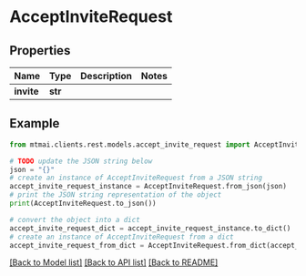 # AcceptInviteRequest


## Properties

Name | Type | Description | Notes
------------ | ------------- | ------------- | -------------
**invite** | **str** |  | 

## Example

```python
from mtmai.clients.rest.models.accept_invite_request import AcceptInviteRequest

# TODO update the JSON string below
json = "{}"
# create an instance of AcceptInviteRequest from a JSON string
accept_invite_request_instance = AcceptInviteRequest.from_json(json)
# print the JSON string representation of the object
print(AcceptInviteRequest.to_json())

# convert the object into a dict
accept_invite_request_dict = accept_invite_request_instance.to_dict()
# create an instance of AcceptInviteRequest from a dict
accept_invite_request_from_dict = AcceptInviteRequest.from_dict(accept_invite_request_dict)
```
[[Back to Model list]](../README.md#documentation-for-models) [[Back to API list]](../README.md#documentation-for-api-endpoints) [[Back to README]](../README.md)


